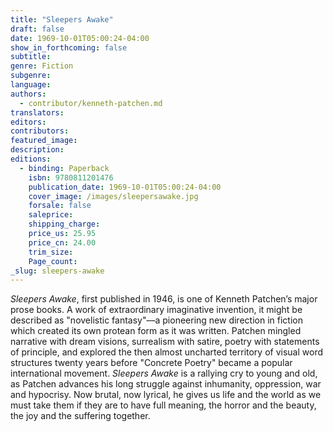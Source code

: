 ```yaml
---
title: "Sleepers Awake"
draft: false
date: 1969-10-01T05:00:24-04:00
show_in_forthcoming: false
subtitle:
genre: Fiction
subgenre:
language:
authors:
  - contributor/kenneth-patchen.md
translators:
editors:
contributors:
featured_image:
description:
editions:
  - binding: Paperback
    isbn: 9780811201476
    publication_date: 1969-10-01T05:00:24-04:00
    cover_image: /images/sleepersawake.jpg
    forsale: false
    saleprice:
    shipping_charge:
    price_us: 25.95
    price_cn: 24.00
    trim_size:
    Page_count:
_slug: sleepers-awake
---
```


_Sleepers Awake_, first published in 1946, is one of Kenneth Patchen’s major prose books. A work of extraordinary imaginative invention, it might be described as "novelistic fantasy"––a pioneering new direction in fiction which created its own protean form as it was written. Patchen mingled narrative with dream visions, surrealism with satire, poetry with statements of principle, and explored the then almost uncharted territory of visual word structures twenty years before "Concrete Poetry" became a popular international movement. _Sleepers Awake_ is a rallying cry to young and old, as Patchen advances his long struggle against inhumanity, oppression, war and hypocrisy. Now brutal, now lyrical, he gives us life and the world as we must take them if they are to have full meaning, the horror and the beauty, the joy and the suffering together.

